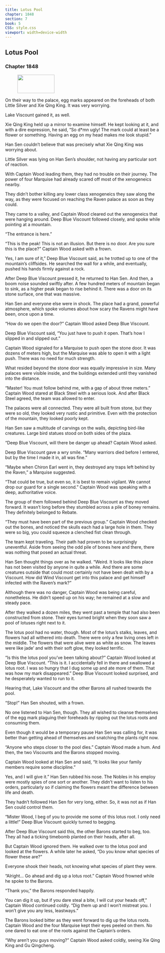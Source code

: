 ```yaml
---
title: Lotus Pool
chapter: 1848
section: 7
book: 5
CSS: style.css
viewport: width=device-width
---
```


## Lotus Pool

### Chapter 1848

<figure>
	<img src="../Images/gem.gif" alt="" id="gem" width="120" height="60" />
</figure>

On their way to the palace, egg marks appeared on the foreheads of both Little Silver and Xie Qing King. It was very worrying.

Lake Viscount gained it, as well.

Xie Qing King held up a mirror to examine himself. He kept looking at it, and with a dire expression, he said, “So d*mn ugly! The mark could at least be a flower or something. Having an egg on my head makes me look stupid.”

Han Sen couldn’t believe that was precisely what Xie Qing King was worrying about.

Little Silver was lying on Han Sen’s shoulder, not having any particular sort of reaction.

With Captain Wood leading them, they had no trouble on their journey. The power of four Marquise had already scared off most of the xenogeneics nearby.

They didn’t bother killing any lower class xenogeneics they saw along the way, as they were focused on reaching the Raven palace as soon as they could.

They came to a valley, and Captain Wood cleared out the xenogeneics that were hanging around. Deep Blue Viscount followed closely, and spoke while pointing at a mountain.

“The entrance is here.”

“This is the peak! This is not an illusion. But there is no door. Are you sure this is the place?” Captain Wood asked with a frown.

Yes, I am sure of it,” Deep Blue Viscount said, as he trotted up to one of the mountain’s cliffsides. He searched the wall for a while, and eventually, pushed his hands firmly against a rock.

After Deep Blue Viscount pressed it, he returned to Han Sen. And then, a boom noise sounded swiftly after. A few hundred meters of mountain began to sink, as a higher peak began to rise behind it. There was a door on its stone surface, one that was massive.

Han Sen and everyone else were in shock. The place had a grand, powerful atmosphere, which spoke volumes about how scary the Ravens might have been, once upon a time.

“How do we open the door?” Captain Wood asked Deep Blue Viscount.

Deep Blue Viscount said, “You just have to push it open. That’s how I slipped in and slipped out.”

Captain Wood signaled for a Marquise to push open the stone door. It was dozens of meters high, but the Marquise was able to open it with a light push. There was no need for much strength.

What resided beyond the stone door was equally impressive in size. Many palaces were visible inside, and the buildings extended until they vanished into the distance.

“Master! You must follow behind me, with a gap of about three meters.” Captain Wood stared at Black Steel with a serious look. And after Black Steel agreed, the team was allowed to enter.

The palaces were all connected. They were all built from stone, but they were so old, they looked very rustic and primitive. Even with the protection of the mountain, they looked poorly kept.

Han Sen saw a multitude of carvings on the walls, depicting bird-like creatures. Large bird statues stood on both sides of the plaza.

“Deep Blue Viscount, will there be danger up ahead? Captain Wood asked.

Deep Blue Viscount gave a wry smile. “Many warriors died before I entered, but by the time I made it in, all was fine.”

“Maybe when Chiron Earl went in, they destroyed any traps left behind by the Raven,” a Marquise suggested.

“That could be true, but even so, it is best to remain vigilant. We cannot drop our guard for a single second.” Captain Wood was speaking with a deep, authoritative voice.

The group of them followed behind Deep Blue Viscount as they moved forward. It wasn’t long before they stumbled across a pile of boney remains. They definitely belonged to Rebate.

“They must have been part of the previous group.” Captain Wood checked out the bones, and noticed the skulls each had a large hole in them. They were so big, you could squeeze a clenched fist clean through.

The team kept traveling. Their path had proven to be surprisingly uneventful. Aside from seeing the odd pile of bones here and there, there was nothing that posed an actual threat.

Han Sen thought things over as he walked. “Weird. It looks like this place has not been visited by anyone in quite a while. And there are some creatures outside that could most certainly not have been dealt with by a Viscount. How did Wind Viscount get into this palace and get himself infected with the Raven’s mark?”

Although there was no danger, Captain Wood was being careful, nonetheless. He didn’t speed up on his way; he remained at a slow and steady pace.

After they walked a dozen miles, they went past a temple that had also been constructed from stone. Their eyes turned bright when they soon saw a pool of lotuses right next to it.

The lotus pool had no water, though. Most of the lotus’s stalks, leaves, and flowers had all withered into death. There were only a few living ones left in the middle. The flowers that were alive were as white as snow. The leaves were like jade’ and with their soft glow, they looked terrific.

“Is this the lotus pool you’ve been talking about?” Captain Wood looked at Deep Blue Viscount. “This is it. I accidentally fell in there and swallowed a lotus root. I was so hungry that I dug some up and ate more of them. That was how my mark disappeared.” Deep Blue Viscount looked surprised, and he desperately wanted to run to it.

Hearing that, Lake Viscount and the other Barons all rushed towards the pool.

“Stop!” Han Sen shouted, with a frown.

No one listened to Han Sen, though. They all wished to cleanse themselves of the egg mark plaguing their foreheads by ripping out the lotus roots and consuming them.

Even though it would be a temporary pause Han Sen was calling for, it was better than getting ahead of themselves and snatching the plants right now.

“Anyone who steps closer to the pool dies.” Captain Wood made a hum. And then, the two Viscounts and the Barons stopped moving.

Captain Wood looked at Han Sen and said, “It looks like your family members require some discipline.”

Yes, and I will give it.” Han Sen rubbed his nose. The Nobles in his employ were mostly spies of one sort or another. They didn’t want to listen to his orders, particularly so if claiming the flowers meant the difference between life and death.

They hadn’t followed Han Sen for very long, either. So, it was not as if Han Sen could control them.

“Mister Wood, I beg of you to provide me some of this lotus root. I only need a little!” Deep Blue Viscount quickly turned to begging.

After Deep Blue Viscount said this, the other Barons started to beg, too. They all had a ticking timebomb planted on their heads, after all.

But Captain Wood ignored them. He walked over to the lotus pool and looked at the flowers. A while later he asked, “Do you know what species of flower these are?”

Everyone shook their heads, not knowing what species of plant they were.

“Alright… Go ahead and dig up a lotus root.” Captain Wood frowned while he spoke to the Barons.

“Thank you,” the Barons responded happily.

You can dig it up, but if you dare steal a bite, I will cut your heads off,” Captain Wood continued coldly. “Dig them up and I won’t mistreat you. I won’t give you any less, leastways.”

The Barons looked bitter as they went forward to dig up the lotus roots. Captain Wood and the four Marquise kept their eyes peeled on them. No one dared to eat one of the roots against the Captain’s orders.

“Why aren’t you guys moving?” Captain Wood asked coldly, seeing Xie Qing King and Gu Qingcheng.